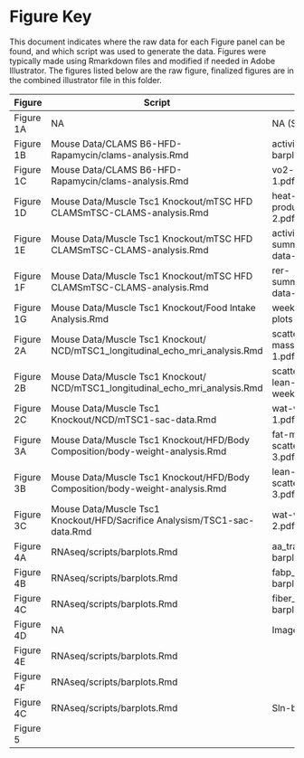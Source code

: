 Figure Key
============

This document indicates where the raw data for each Figure panel can be found, and which script was used to generate the data.  Figures were typically made using Rmarkdown files and modified if needed in Adobe Illustrator.  The figures listed below are the raw figure, finalized figures are in the combined illustrator file in this folder.

| Figure | Script | Figure |
| ------ | ------ | ------ |
| Figure 1A | NA | NA (Schematic) |
| Figure 1B | ⁨Mouse Data⁩/CLAMS B6-HFD-Rapamycin/clams-analysis.Rmd | activity-barplot-1.pdf |
| Figure 1C | ⁨Mouse Data⁩/CLAMS B6-HFD-Rapamycin/clams-analysis.Rmd | vo2-barplot-1.pdf |
| Figure 1D | Mouse Data⁩/Muscle Tsc1 Knockout⁩/mTSC HFD CLAMS⁩mTSC-CLAMS-analysis.Rmd | heat-production-2.pdf |
| Figure 1E | Mouse Data⁩/Muscle Tsc1 Knockout⁩/mTSC HFD CLAMS⁩mTSC-CLAMS-analysis.Rmd | activity-summarized-data-2.pdf |
| Figure 1F | Mouse Data⁩/Muscle Tsc1 Knockout⁩/mTSC HFD CLAMS⁩mTSC-CLAMS-analysis.Rmd | rer-summarized-data-2.pdf |
| Figure 1G | ⁨Mouse Data⁩/Muscle Tsc1 Knockout⁩/Food Intake Analysis.Rmd | weekly-intake-plots-4.pdf
| Figure 2A | ⁨Mouse Data⁩/⁨Muscle Tsc1 Knockout/⁨NCD/mTSC1_longitudinal_echo_mri_analysis.Rmd | scatterplot-fat-mass-weekly-1⁩.pdf |
| Figure 2B | Mouse Data⁩/⁨Muscle Tsc1 Knockout/⁨NCD/mTSC1_longitudinal_echo_mri_analysis.Rmd | scatterplot-lean-mass-weekly-1⁩.pdf |
| Figure 2C | Mouse Data⁩/Muscle Tsc1 Knockout⁩/NCD⁩/mTSC1-sac-data.Rmd | wat-weights-1.pdf⁩ |
| Figure 3A | Mouse Data⁩/Muscle Tsc1 Knockout⁩/HFD/Body Composition/body-weight-analysis.Rmd | fat-mass-scatterplot-3.pdf |
| Figure 3B | Mouse Data⁩/Muscle Tsc1 Knockout⁩/HFD/Body Composition/body-weight-analysis.Rmd | lean-mass-scatterplot-3.pdf |
| Figure 3C | Mouse Data⁩/Muscle Tsc1 Knockout⁩/HFD⁩/Sacrifice Analysis⁩m/TSC1-sac-data.Rmd | wat-weights-2.pdf |
| Figure 4A | ⁨RNAseq⁩/scripts⁩/barplots.Rmd | aa_transporters-barplot.pdf |
| Figure 4B | RNAseq⁩/scripts⁩/barplots.Rmd | fabp_cd36-barplot.pdf |
| Figure 4C | RNAseq⁩/scripts⁩/barplots.Rmd | fiber_markers-barplot.pdf | 
| Figure 4D | NA | Image | 
| Figure 4E | RNAseq⁩/scripts⁩/barplots.Rmd |  | 
| Figure 4F | RNAseq⁩/scripts⁩/barplots.Rmd |  | 
| Figure 4C | RNAseq⁩/scripts⁩/barplots.Rmd | Sln-barplot.pdf | 
| Figure 5 |  |  | 
